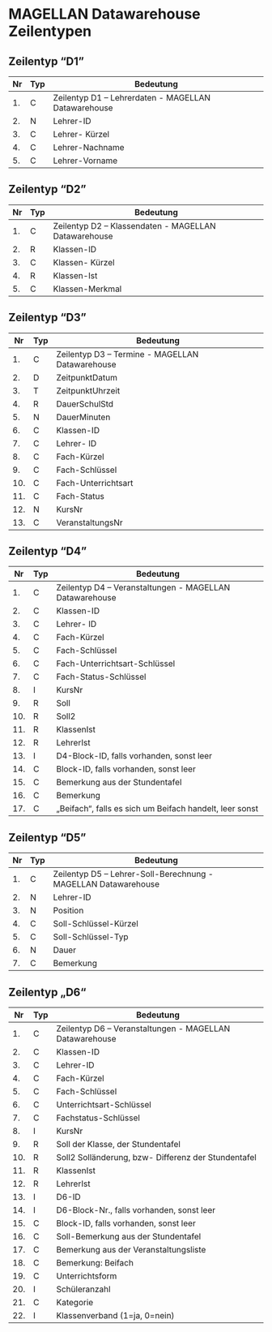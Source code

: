 # MAGELLAN Datawarehouse Zeilentypen

## Zeilentyp “D1”

Nr | Typ | Bedeutung
-- | --- | ---------
1. | C   | Zeilentyp D1 – Lehrerdaten - MAGELLAN Datawarehouse
2. | N   | Lehrer-ID
3. | C   | Lehrer- Kürzel
4. | C   | Lehrer-Nachname
5. | C   | Lehrer-Vorname

## Zeilentyp “D2”

Nr | Typ | Bedeutung
-- | --- | ---------
1. | C   | Zeilentyp D2 – Klassendaten - MAGELLAN Datawarehouse
2. | R   | Klassen-ID
3. | C   | Klassen- Kürzel
4. | R   | Klassen-Ist
5. | C   | Klassen-Merkmal

## Zeilentyp “D3”

Nr  | Typ | Bedeutung
--- | --- | ---------
1.  | C   | Zeilentyp D3 – Termine - MAGELLAN Datawarehouse
2.  | D   | ZeitpunktDatum
3.  | T   | ZeitpunktUhrzeit
4.  | R   | DauerSchulStd
5.  | N   | DauerMinuten
6.  | C   | Klassen-ID
7.  | C   | Lehrer- ID
8.  | C   | Fach-Kürzel
9.  | C   | Fach-Schlüssel
10. | C   | Fach-Unterrichtsart
11. | C   | Fach-Status
12. | N   | KursNr
13. | C   | VeranstaltungsNr

## Zeilentyp “D4”

Nr  | Typ | Bedeutung
--- | --- | ---------
1.  | C   | Zeilentyp D4 – Veranstaltungen - MAGELLAN Datawarehouse
2.  | C   | Klassen-ID
3.  | C   | Lehrer- ID
4.  | C   | Fach-Kürzel
5.  | C   | Fach-Schlüssel
6.  | C   | Fach-Unterrichtsart-Schlüssel
7.  | C   | Fach-Status-Schlüssel
8.  | I   | KursNr
9.  | R   | Soll
10. | R   | Soll2
11. | R   | KlassenIst
12. | R   | LehrerIst
13. | I   | D4-Block-ID, falls vorhanden, sonst leer
14. | C   | Block-ID, falls vorhanden, sonst leer
15. | C   | Bemerkung aus der Stundentafel
16. | C   | Bemerkung
17. | C   | „Beifach“, falls es sich um Beifach handelt, leer sonst

## Zeilentyp “D5”

Nr | Typ | Bedeutung
-- | --- | ---------
1. | C   | Zeilentyp D5 – Lehrer-Soll-Berechnung - MAGELLAN Datawarehouse
2. | N   | Lehrer-ID
3. | N   | Position
4. | C   | Soll-Schlüssel-Kürzel
5. | C   | Soll-Schlüssel-Typ
6. | N   | Dauer
7. | C   | Bemerkung

## Zeilentyp „D6“

Nr  | Typ | Bedeutung
--- | --- | ---------
1.  | C   | Zeilentyp D6 – Veranstaltungen - MAGELLAN Datawarehouse
2.  | C   | Klassen-ID
3.  | C   | Lehrer-ID
4.  | C   | Fach-Kürzel
5.  | C   | Fach-Schlüssel
6.  | C   | Unterrichtsart-Schlüssel
7.  | C   | Fachstatus-Schlüssel
8.  | I   | KursNr
9.  | R   | Soll der Klasse, der Stundentafel
10. | R   | Soll2 Solländerung, bzw- Differenz der Stundentafel
11. | R   | KlassenIst
12. | R   | LehrerIst
13. | I   | D6-ID
14. | I   | D6-Block-Nr., falls vorhanden, sonst leer
15. | C   | Block-ID, falls vorhanden, sonst leer
16. | C   | Soll-Bemerkung aus der Stundentafel
17. | C   | Bemerkung aus der Veranstaltungsliste
18. | C   | Bemerkung: Beifach
19. | C   | Unterrichtsform
20. | I   | Schüleranzahl
21. | C   | Kategorie
22. | I   | Klassenverband (1=ja, 0=nein)